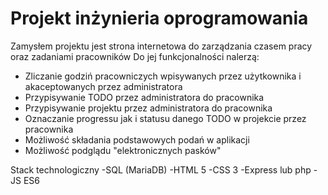 # Projekt inżynieria oprogramowania

Zamysłem projektu jest strona internetowa do zarządzania czasem pracy oraz zadaniami pracowników 
Do jej funkcjonalności nalerzą: 
  - Zliczanie godziń pracowniczych wpisywanych przez użytkownika i akaceptowanych przez administratora 
  - Przypisywanie TODO przez administratora do pracownika 
  - Przypisywanie projektu przez administratora do pracownika 
  - Oznaczanie progressu jak i statusu danego TODO w projekcie przez pracownika 
  - Możliwość składania podstawowych podań w aplikacji 
  - Możliwość podglądu "elektronicznych pasków"
  
  Stack technologiczny 
    -SQL (MariaDB) 
    -HTML 5 
    -CSS 3 
    -Express lub php 
    -JS ES6 
    

